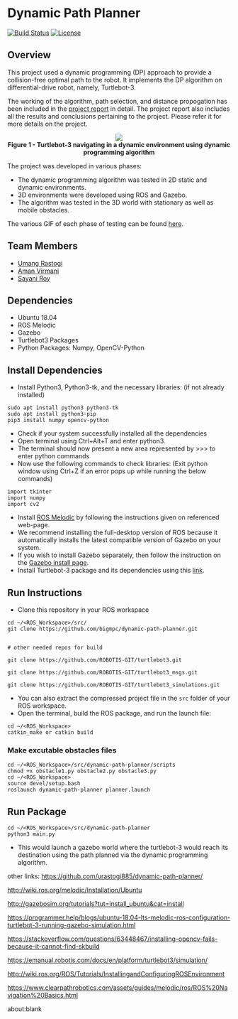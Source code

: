 # Dynamic Path Planner
[![Build Status](https://travis-ci.org/urastogi885/dynamic-path-planner.svg?branch=master)](https://travis-ci.org/urastogi885/dynamic-path-planner)
[![License](https://img.shields.io/badge/License-MIT-blue.svg)](https://github.com/urastogi885/dynamic-path-planner/blob/master/LICENSE)

## Overview

This project used a dynamic programming (DP) approach to provide a collision-free optimal path to the robot. It 
implements the DP algorithm on differential-drive robot, namely, Turtlebot-3. 

The working of the algorithm, path selection, and distance propogation has been included in the [project report](https://github.com/urastogi885/dynamic-path-planner/blob/master/final_report.pdf) in detail. The project report also includes all the results and conclusions pertaining to the project.
Please refer it for more details on the project.

<p align="center">
  <img src="https://github.com/urastogi885/dynamic-path-planner/blob/master/images/gazebo_dynamic.gif">
  <br><b>Figure 1 - Turtlebot-3 navigating in a dynamic environment using dynamic programming algorithm</b><br>
</p>

The project was developed in various phases:

- The dynamic programming algorithm was tested in 2D static and dynamic environments.
- 3D environments were developed using ROS and Gazebo.
- The algorithm was tested in the 3D world with stationary as well as mobile obstacles.

The various GIF of each phase of testing can be found [here](https://github.com/urastogi885/dynamic-path-planner/tree/master/images).

## Team Members

- [Umang Rastogi](https://github.com/urastogi885)
- [Aman Virmani](https://github.com/AmanVirmani) 
- [Sayani Roy](https://github.com/sroy0108)

## Dependencies

- Ubuntu 18.04
- ROS Melodic
- Gazebo
- Turtlebot3 Packages
- Python Packages: Numpy, OpenCV-Python

## Install Dependencies

- Install Python3, Python3-tk, and the necessary libraries: (if not already installed)

```
sudo apt install python3 python3-tk
sudo apt install python3-pip
pip3 install numpy opencv-python
```

- Check if your system successfully installed all the dependencies
- Open terminal using Ctrl+Alt+T and enter python3.
- The terminal should now present a new area represented by >>> to enter python commands
- Now use the following commands to check libraries: (Exit python window using Ctrl+Z if an error pops up while running 
the below commands)

```
import tkinter
import numpy
import cv2
```

- Install [ROS Melodic](http://wiki.ros.org/melodic/Installation/Ubuntu) by following the instructions given on referenced web-page.
- We recommend installing the full-desktop version of ROS because it automatically installs the latest compatible version of
Gazebo on your system.
- If you wish to install Gazebo separately, then follow the instruction on the [Gazebo install page](http://gazebosim.org/tutorials?tut=install_ubuntu&cat=install).
- Install Turtlebot-3 package and its dependencies using this [link](https://programmer.help/blogs/ubuntu-18.04-lts-melodic-ros-configuration-turtlebot-3-running-gazebo-simulation.html).

## Run Instructions

- Clone this repository in your ROS workspace
```
cd ~/<ROS_Workspace>/src/
git clone https://github.com/bigmpc/dynamic-path-planner.git


# other needed repos for build

git clone https://github.com/ROBOTIS-GIT/turtlebot3.git

git clone https://github.com/ROBOTIS-GIT/turtlebot3_msgs.git

git clone https://github.com/ROBOTIS-GIT/turtlebot3_simulations.git

```
- You can also extract the compressed project file in the ```src``` folder of your ROS workspace.
- Open the terminal, build the ROS package, and run the launch file:
```
cd ~/<ROS_Workspace>
catkin_make or catkin build
```
### Make excutable obstacles files
```
cd ~/<ROS_Workspace>/src/dynamic-path-planner/scripts
chmod +x obstacle1.py obstacle2.py obstacle3.py
cd ~/<ROS_Workspace>
source devel/setup.bash
roslaunch dynamic-path-planner planner.launch
```

## Run Package
```
cd ~/<ROS_Workspace>/src/dynamic-path-planner
python3 main.py
```

- This would launch a gazebo world where the turtlebot-3 would reach its destination using the path planned via the 
dynamic programming algorithm.

other links:
https://github.com/urastogi885/dynamic-path-planner/

http://wiki.ros.org/melodic/Installation/Ubuntu

http://gazebosim.org/tutorials?tut=install_ubuntu&cat=install

https://programmer.help/blogs/ubuntu-18.04-lts-melodic-ros-configuration-turtlebot-3-running-gazebo-simulation.html


https://stackoverflow.com/questions/63448467/installing-opencv-fails-because-it-cannot-find-skbuild


https://emanual.robotis.com/docs/en/platform/turtlebot3/simulation/


http://wiki.ros.org/ROS/Tutorials/InstallingandConfiguringROSEnvironment

https://www.clearpathrobotics.com/assets/guides/melodic/ros/ROS%20Navigation%20Basics.html


about:blank